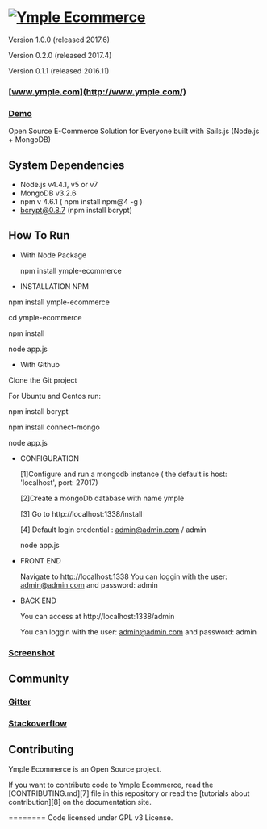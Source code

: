 <h1>
<a href="http://www.ymple.com"><img alt="Ymple Ecommerce" src="http://www.ymple.com/assets/img/colors/blue/logo_big.png" title="Ymple Ecommerce"/></a>
</h1>

Version 1.0.0 (released 2017.6)

Version 0.2.0 (released 2017.4)

Version 0.1.1 (released 2016.11)


### [www.ymple.com](http://www.ymple.com/)

### [Demo](http://demo.ymple.com/)


Open Source E-Commerce Solution for Everyone built with Sails.js (Node.js + MongoDB)

System Dependencies
--------

* Node.js v4.4.1, v5 or v7
* MongoDB v3.2.6
* npm v 4.6.1 ( npm install npm@4 -g )
* bcrypt@0.8.7 (npm install bcrypt)

How To Run
--------
- With Node Package

    npm install ymple-ecommerce

- INSTALLATION NPM

npm install ymple-ecommerce

cd ymple-ecommerce

npm install

node app.js


- With Github

Clone the Git project

For Ubuntu and Centos run:

npm install bcrypt

npm install connect-mongo

node app.js

- CONFIGURATION

     [1]Configure and run a mongodb instance ( the default is  host: 'localhost', port: 27017)

     [2]Create a mongoDb database with name ymple

     [3] Go to http://localhost:1338/install

     [4] Default login credential : admin@admin.com / admin

     node app.js

- FRONT END

     Navigate to http://localhost:1338
     You can loggin with the user:  admin@admin.com and password: admin

- BACK END

     You can access at http://localhost:1338/admin

     You can loggin with the user:  admin@admin.com and password: admin


### [Screenshot](http://www.ymple.com/screenshot-front.html)


Community
--------

### [Gitter](https://gitter.im/Ymple/ymple-commerce)

### [Stackoverflow](https://stackoverflow.com/search?q=ymple+ecommerce)



Contributing
--------

Ymple Ecommerce is an Open Source project.

If you want to contribute code to Ymple Ecommerce, read the [CONTRIBUTING.md][7] file in this repository or read the [tutorials about contribution][8] on the documentation site.


========
Code licensed under GPL v3 License.
